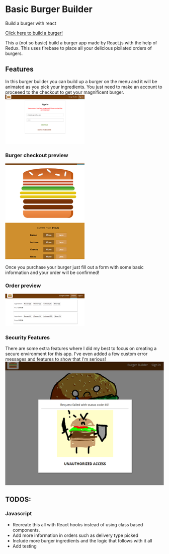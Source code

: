 # Basic Burger Builder
Build a burger with react

[Click here to build a burger!](https://jasonkim4201.github.io/basic-burger-builder/)

This a (not so basic) build a burger app made by React.js with the help of Redux. This uses firebase to place all your delicious pixilated orders of burgers. 

## Features
In this burger builder you can build up a burger on the menu and it will be animated as you pick your ingredients. You just need to make an account to proceeed to the checkout to get your magnificent burger.
<img src="src/assets/images/banned.png" alt="banned" width="50%" height="auto">

### Burger checkout preview
<img src="src/assets/images/big-burger.png" alt="my burger" width="50%" height="auto">

Once you purchase your burger just fill out a form with some basic information and your order will be confirmed!
### Order preview
<img src="src/assets/images/orders.png" alt="orders" width="50%" height="auto">

### Security Features
There are some extra features where I did my best to focus on creating a secure environment for this app. I've even added a few custom error messages and features to show that I'm serious!
<img src="src/assets/images/unauth.png" alt="unauthorized">

## TODOS:

### Javascript
* Recreate this all with React hooks instead of using class based components.
* Add more information in orders such as delivery type picked
* Include more burger ingredients and the logic that follows with it all
* Add testing



